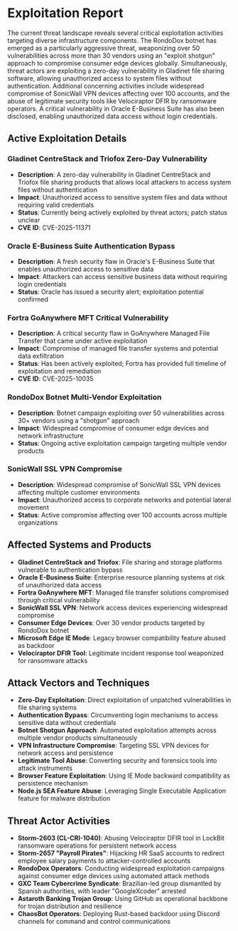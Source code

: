 # Exploitation Report

The current threat landscape reveals several critical exploitation activities targeting diverse infrastructure components. The RondoDox botnet has emerged as a particularly aggressive threat, weaponizing over 50 vulnerabilities across more than 30 vendors using an "exploit shotgun" approach to compromise consumer edge devices globally. Simultaneously, threat actors are exploiting a zero-day vulnerability in Gladinet file sharing software, allowing unauthorized access to system files without authentication. Additional concerning activities include widespread compromise of SonicWall VPN devices affecting over 100 accounts, and the abuse of legitimate security tools like Velociraptor DFIR by ransomware operators. A critical vulnerability in Oracle E-Business Suite has also been disclosed, enabling unauthorized data access without login credentials.

## Active Exploitation Details

### Gladinet CentreStack and Triofox Zero-Day Vulnerability
- **Description**: A zero-day vulnerability in Gladinet CentreStack and Triofox file sharing products that allows local attackers to access system files without authentication
- **Impact**: Unauthorized access to sensitive system files and data without requiring valid credentials
- **Status**: Currently being actively exploited by threat actors; patch status unclear
- **CVE ID**: CVE-2025-11371

### Oracle E-Business Suite Authentication Bypass
- **Description**: A fresh security flaw in Oracle's E-Business Suite that enables unauthorized access to sensitive data
- **Impact**: Attackers can access sensitive business data without requiring login credentials
- **Status**: Oracle has issued a security alert; exploitation potential confirmed

### Fortra GoAnywhere MFT Critical Vulnerability
- **Description**: A critical security flaw in GoAnywhere Managed File Transfer that came under active exploitation
- **Impact**: Compromise of managed file transfer systems and potential data exfiltration
- **Status**: Has been actively exploited; Fortra has provided full timeline of exploitation and remediation
- **CVE ID**: CVE-2025-10035

### RondoDox Botnet Multi-Vendor Exploitation
- **Description**: Botnet campaign exploiting over 50 vulnerabilities across 30+ vendors using a "shotgun" approach
- **Impact**: Widespread compromise of consumer edge devices and network infrastructure
- **Status**: Ongoing active exploitation campaign targeting multiple vendor products

### SonicWall SSL VPN Compromise
- **Description**: Widespread compromise of SonicWall SSL VPN devices affecting multiple customer environments
- **Impact**: Unauthorized access to corporate networks and potential lateral movement
- **Status**: Active compromise affecting over 100 accounts across multiple organizations

## Affected Systems and Products

- **Gladinet CentreStack and Triofox**: File sharing and storage platforms vulnerable to authentication bypass
- **Oracle E-Business Suite**: Enterprise resource planning systems at risk of unauthorized data access
- **Fortra GoAnywhere MFT**: Managed file transfer solutions compromised through critical vulnerability
- **SonicWall SSL VPN**: Network access devices experiencing widespread compromise
- **Consumer Edge Devices**: Over 30 vendor products targeted by RondoDox botnet
- **Microsoft Edge IE Mode**: Legacy browser compatibility feature abused as backdoor
- **Velociraptor DFIR Tool**: Legitimate incident response tool weaponized for ransomware attacks

## Attack Vectors and Techniques

- **Zero-Day Exploitation**: Direct exploitation of unpatched vulnerabilities in file sharing systems
- **Authentication Bypass**: Circumventing login mechanisms to access sensitive data without credentials
- **Botnet Shotgun Approach**: Automated exploitation attempts across multiple vendor products simultaneously
- **VPN Infrastructure Compromise**: Targeting SSL VPN devices for network access and persistence
- **Legitimate Tool Abuse**: Converting security and forensics tools into attack instruments
- **Browser Feature Exploitation**: Using IE Mode backward compatibility as persistence mechanism
- **Node.js SEA Feature Abuse**: Leveraging Single Executable Application feature for malware distribution

## Threat Actor Activities

- **Storm-2603 (CL-CRI-1040)**: Abusing Velociraptor DFIR tool in LockBit ransomware operations for persistent network access
- **Storm-2657 "Payroll Pirates"**: Hijacking HR SaaS accounts to redirect employee salary payments to attacker-controlled accounts
- **RondoDox Operators**: Conducting widespread exploitation campaigns against consumer edge devices using automated attack methods
- **GXC Team Cybercrime Syndicate**: Brazilian-led group dismantled by Spanish authorities, with leader "GoogleXcoder" arrested
- **Astaroth Banking Trojan Group**: Using GitHub as operational backbone for trojan distribution and resilience
- **ChaosBot Operators**: Deploying Rust-based backdoor using Discord channels for command and control communications